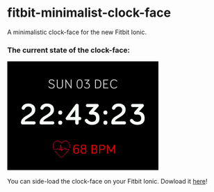 # fitbit-minimalist-clock-face
A minimalistic clock-face for the new Fitbit Ionic.

### The current state of the clock-face:

![Screen Shot](https://github.com/chandanv89/fitbit-minimalist-clock-face/blob/develop/Minimalist-Clock-Face-for-Fitbit-Ionic-screenshot.png)

You can side-load the clock-face on your Fitbit Ionic. Dowload it [here](https://github.com/chandanv89/fitbit-minimalist-clock-face/blob/develop/Minimalist-Clock-Face-for-Fitbit-Ionic.fba)!

